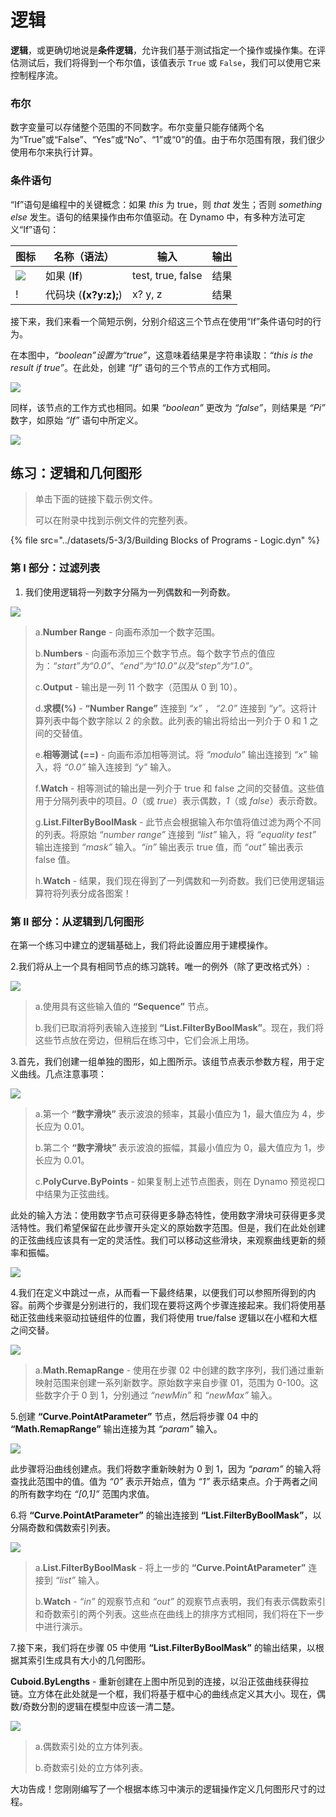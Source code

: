 # 逻辑

**逻辑**，或更确切地说是**条件逻辑**，允许我们基于测试指定一个操作或操作集。在评估测试后，我们将得到一个布尔值，该值表示 `True` 或 `False`，我们可以使用它来控制程序流。

### 布尔

数字变量可以存储整个范围的不同数字。布尔变量只能存储两个名为“True”或“False”、“Yes”或“No”、“1”或“0”的值。由于布尔范围有限，我们很少使用布尔来执行计算。

### 条件语句

“If”语句是编程中的关键概念：如果 _this_ 为 true，则 _that_ 发生；否则 _something else_ 发生。语句的结果操作由布尔值驱动。在 Dynamo 中，有多种方法可定义“If”语句：

| 图标                                             | 名称（语法）             | 输入            | 输出 |
| ------------------------------------------------ | ------------------------- | ----------------- | ------- |
| ![](../images/5-1/If.jpg)                        | 如果 (**If**)               | test, true, false | 结果  |
| \![](<../images/5-1/CodeBlock(1)(1) (1) (1).jpg>) | 代码块 (**(x?y:z);**) | x? y, z           | 结果  |

接下来，我们来看一个简短示例，分别介绍这三个节点在使用“If”条件语句时的行为。

在本图中，_“boolean”_设置为_“true”_，这意味着结果是字符串读取：_“this is the result if true”_。在此处，创建 _“If”_ 语句的三个节点的工作方式相同。

![](../images/5-3/3/logic-conditionalstatements01false.jpg)

同样，该节点的工作方式也相同。如果 _“boolean”_ 更改为 _“false”_，则结果是 _“Pi”_ 数字，如原始 _“If”_ 语句中所定义。

![](../images/5-3/3/logic-conditionalstatements02true.jpg)

## 练习：逻辑和几何图形

> 单击下面的链接下载示例文件。
>
> 可以在附录中找到示例文件的完整列表。

{% file src="../datasets/5-3/3/Building Blocks of Programs - Logic.dyn" %}

### 第 I 部分：过滤列表

1. 我们使用逻辑将一列数字分隔为一列偶数和一列奇数。

![](../images/5-3/3/logic-exercisepartI-01.jpg)

> a.**Number Range** \- 向画布添加一个数字范围。
>
> b.**Numbers** \- 向画布添加三个数字节点。每个数字节点的值应为：_“start”_为_“0.0”_、_“end”_为_“10.0”_以及_“step”_为_“1.0”_。
>
> c.**Output** \- 输出是一列 11 个数字（范围从 0 到 10）。
>
> d.**求模(%)** - **“Number Range”** 连接到 _“x”_ ， _“2.0”_ 连接到 _“y”_。这将计算列表中每个数字除以 2 的余数。此列表的输出将给出一列介于 0 和 1 之间的交替值。
>
> e.**相等测试 (==)** \- 向画布添加相等测试。将 _“modulo”_ 输出连接到 _“x”_ 输入，将 _“0.0”_ 输入连接到 _“y”_ 输入。
>
> f.**Watch** \- 相等测试的输出是一列介于 true 和 false 之间的交替值。这些值用于分隔列表中的项目。_0_（或 _true_）表示偶数，_1_（或 _false_）表示奇数。
>
> g.**List.FilterByBoolMask** \- 此节点会根据输入布尔值将值过滤为两个不同的列表。将原始 _“number range”_ 连接到 _“list”_ 输入，将 _“equality test”_ 输出连接到 _“mask”_ 输入。_“in”_ 输出表示 true 值，而 _“out”_ 输出表示 false 值。
>
> h.**Watch** \- 结果，我们现在得到了一列偶数和一列奇数。我们已使用逻辑运算符将列表分成各图案！

### 第 II 部分：从逻辑到几何图形

在第一个练习中建立的逻辑基础上，我们将此设置应用于建模操作。

2\.我们将从上一个具有相同节点的练习跳转。唯一的例外（除了更改格式外）:

![](../images/5-3/3/logic-exercisepartII-01.jpg)

> a.使用具有这些输入值的 **“Sequence”** 节点。
>
> b.我们已取消将列表输入连接到 **“List.FilterByBoolMask”**。现在，我们将这些节点放在旁边，但稍后在练习中，它们会派上用场。

3\.首先，我们创建一组单独的图形，如上图所示。该组节点表示参数方程，用于定义曲线。几点注意事项：

![](../images/5-3/3/logic-exercisepartII-02.jpg)

> a.第一个 **“数字滑块”** 表示波浪的频率，其最小值应为 1，最大值应为 4，步长应为 0.01。
>
> b.第二个 **“数字滑块”** 表示波浪的振幅，其最小值应为 0，最大值应为 1，步长应为 0.01。
>
> c.**PolyCurve.ByPoints** \- 如果复制上述节点图表，则在 Dynamo 预览视口中结果为正弦曲线。

此处的输入方法：使用数字节点可获得更多静态特性，使用数字滑块可获得更多灵活特性。我们希望保留在此步骤开头定义的原始数字范围。但是，我们在此处创建的正弦曲线应该具有一定的灵活性。我们可以移动这些滑块，来观察曲线更新的频率和振幅。

![](../images/5-3/3/logic-exercisepartII-03.gif)

4\.我们在定义中跳过一点，从而看一下最终结果，以便我们可以参照所得到的内容。前两个步骤是分别进行的，我们现在要将这两个步骤连接起来。我们将使用基础正弦曲线来驱动拉链组件的位置，我们将使用 true/false 逻辑以在小框和大框之间交替。

![](../images/5-3/3/logic-exercisepartII-04.jpg)

> a.**Math.RemapRange** \- 使用在步骤 02 中创建的数字序列，我们通过重新映射范围来创建一系列新数字。原始数字来自步骤 01，范围为 0-100。这些数字介于 0 到 1，分别通过 _“newMin”_ 和 _“newMax”_ 输入。

5\.创建 **“Curve.PointAtParameter”** 节点，然后将步骤 04 中的 **“Math.RemapRange”** 输出连接为其 _“param”_ 输入。

![](../images/5-3/3/logic-exercisepartII-05.jpg)

此步骤将沿曲线创建点。我们将数字重新映射为 0 到 1，因为 _“param”_ 的输入将查找此范围中的值。值为 _“0”_ 表示开始点，值为 _“1”_ 表示结束点。介于两者之间的所有数字均在 _“[0,1]”_ 范围内求值。

6\.将 **“Curve.PointAtParameter”** 的输出连接到 **“List.FilterByBoolMask”**，以分隔奇数和偶数索引列表。

![](../images/5-3/3/logic-exercisepartII-06.jpg)

> a.**List.FilterByBoolMask** \- 将上一步的 **“Curve.PointAtParameter”** 连接到 _“list”_ 输入。
>
> b.**Watch** - _“in”_ 的观察节点和 _“out”_ 的观察节点表明，我们有表示偶数索引和奇数索引的两个列表。这些点在曲线上的排序方式相同，我们将在下一步中进行演示。

7\.接下来，我们将在步骤 05 中使用 **“List.FilterByBoolMask”** 的输出结果，以根据其索引生成具有大小的几何图形。

**Cuboid.ByLengths** \- 重新创建在上图中所见到的连接，以沿正弦曲线获得拉链。立方体在此处就是一个框，我们将基于框中心的曲线点定义其大小。现在，偶数/奇数分割的逻辑在模型中应该一清二楚。

![](../images/5-3/3/logic-exercisepartII-07.jpg)

> a.偶数索引处的立方体列表。
>
> b.奇数索引处的立方体列表。

大功告成！您刚刚编写了一个根据本练习中演示的逻辑操作定义几何图形尺寸的过程。
